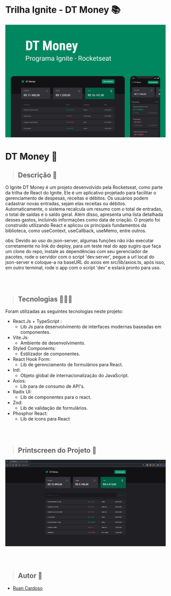 # Trilha Ignite - DT Money 📚
![Project cover](./public/assets/preview1.png)
# DT Money 🏦

> ## Descrição 📝
O Ignite DT Money é um projeto desenvolvido pela Rocketseat, como parte da trilha de React do Ignite. Ele é um aplicativo projetado para facilitar o gerenciamento de despesas, receitas e débitos. Os usuários podem cadastrar novas entradas, sejam elas receitas ou débitos. Automaticamente, o sistema recalcula um resumo com o total de entradas, o total de saídas e o saldo geral. Além disso, apresenta uma lista detalhada desses gastos, incluindo informações como data de criação. O projeto foi construído utilizando React e aplicou os principais fundamentos da biblioteca, como useContext, useCallback, useMemo, entre outros.

obs: Devido ao uso do json-server, algumas funções não irão executar corretamente no link do deploy, para um teste real do app sugiro que faça um clone do repo, instale as dependências com seu gerenciador de pacotes, rode o servidor com o script 'dev:server', pegue a url local do json-server e coloque-a na baseURL do axios em src/lib/axios.ts, após isso, em outro terminal, rode o app com o script 'dev' e estará pronto para uso.

<br>
<br>

> ## Tecnologias 👨🏾‍💻
Foram utilizadas as seguintes tecnologias neste projeto:
+ React.Js + TypeScript :
  -  Lib Js para desenvolvimento de interfaces modernas baseadas em componentes.
+ Vite.Js:
  - Ambiente de desenvolvimento.
+ Styled Components:
  - Estilizador de componentes.
+ React Hook Form:
  - Lib de gerenciamento de formulários para React.
+ Intl:
  - Objeto global de internacionalização do JavaScript.
+ Axios:
  - Lib para de consumo de API's.
+ Radix UI:
  - Lib de componentes para o react.
+ Zod:
  - Lib de validação de formulários.
+ Phosphor React:
  - Lib de icons para React

<br>
<br>

> ## Printscreen do Projeto 📸
![Project cover](./previewDTmoney.png)

<br>
<br>

> ## Autor 📝
+ [Ruan Cardoso](https://www.linkedin.com/in/ruancardosolinkdin/)

